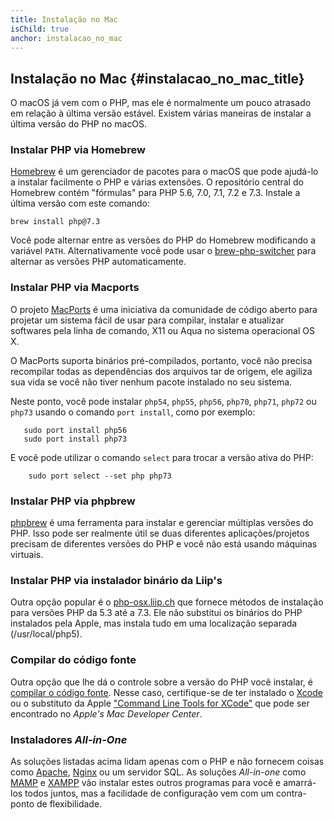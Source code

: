 ```yaml
---
title: Instalação no Mac
isChild: true
anchor: instalacao_no_mac
---
```


## Instalação no Mac {#instalacao_no_mac_title}

O macOS já vem com o PHP, mas ele é normalmente um pouco atrasado em relação à última versão estável. Existem várias maneiras de instalar a última versão do PHP no macOS.

### Instalar PHP via Homebrew

[Homebrew] é um gerenciador de pacotes para o macOS que pode ajudá-lo a instalar facilmente o PHP e várias 
extensões. O repositório central do Homebrew contém "fórmulas" para PHP 5.6, 7.0, 7.1, 7.2 e 7.3. Instale a última versão com este comando:

```
brew install php@7.3
```

Você pode alternar entre as versões do PHP do Homebrew modificando a variável `PATH`. Alternativamente você pode usar o [brew-php-switcher][brew-php-switcher] para alternar as versões PHP automaticamente.

### Instalar PHP via Macports

O projeto [MacPorts] é uma iniciativa da comunidade de código aberto para projetar um sistema fácil de usar para
compilar, instalar e atualizar softwares pela linha de comando, X11 ou Aqua no sistema 
operacional OS X.

O MacPorts suporta binários pré-compilados, portanto, você não precisa recompilar todas as dependências dos arquivos 
tar de origem, ele agiliza sua vida se você não tiver nenhum pacote instalado no seu sistema.

Neste ponto, você pode instalar `php54`, `php55`, `php56`, `php70`, `php71`, `php72` ou `php73` usando o comando `port install`,
 como por exemplo:
 
 ```
    sudo port install php56
    sudo port install php73
 ```

E você pode utilizar o comando `select` para trocar a versão ativa do PHP:
```
    sudo port select --set php php73
```

### Instalar PHP via phpbrew

[phpbrew] é uma ferramenta para instalar e gerenciar múltiplas versões do PHP. Isso pode ser realmente útil se duas 
diferentes aplicações/projetos precisam de diferentes versões do PHP e você não está usando máquinas virtuais.

### Instalar PHP via instalador binário da Liip's

Outra opção popular é o [php-osx.liip.ch] que fornece métodos de instalação para versões PHP da 5.3
até a 7.3. Ele não substitui os binários do PHP instalados pela Apple, mas instala tudo em uma 
localização separada (/usr/local/php5).

### Compilar do código fonte

Outra opção que lhe dá o controle sobre a versão do PHP você instalar, é [compilar o código fonte][mac-compile].
Nesse caso, certifique-se de ter instalado o [Xcode][xcode-gcc-substitution] ou o substituto da Apple ["Command Line Tools for XCode"] que pode ser encontrado no _Apple's Mac Developer Center_.

### Instaladores _All-in-One_

As soluções listadas acima lidam apenas com o PHP e não fornecem coisas como [Apache][apache], [Nginx][nginx] ou um servidor SQL. As 
soluções _All-in-one_ como [MAMP][mamp-downloads] e [XAMPP][xampp] vão instalar estes outros programas para você e 
amarrá-los todos juntos, mas a facilidade de configuração vem com um contra-ponto de flexibilidade.

[Homebrew]: https://brew.sh/
[Homebrew PHP]: https://github.com/Homebrew/homebrew-php#installation
[MacPorts]: https://www.macports.org/install.php
[phpbrew]: https://github.com/phpbrew/phpbrew
[php-osx.liip.ch]: https://php-osx.liip.ch/
[mac-compile]: https://secure.php.net/install.macosx.compile
[xcode-gcc-substitution]: https://github.com/kennethreitz/osx-gcc-installer
["Command Line Tools for XCode"]: https://developer.apple.com/downloads
[apache]: https://httpd.apache.org/
[nginx]: https://www.nginx.com/
[mamp-downloads]: https://www.mamp.info/en/downloads/
[xampp]: https://www.apachefriends.org/index.html
[brew-php-switcher]: https://github.com/philcook/brew-php-switcher
